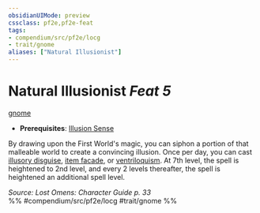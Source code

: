 ```yaml
---
obsidianUIMode: preview
cssclass: pf2e,pf2e-feat
tags:
- compendium/src/pf2e/locg
- trait/gnome
aliases: ["Natural Illusionist"]
---
```

# Natural Illusionist  *Feat 5*  
[gnome](rules/traits/gnome.md)  

- **Prerequisites**: [Illusion Sense](compendium/feats/illusion-sense.md)

By drawing upon the First World's magic, you can siphon a portion of that malleable world to create a convincing illusion. Once per day, you can cast [illusory disguise](compendium/spells/illusory-disguise.md), [item facade](compendium/spells/item-facade.md), or [ventriloquism](compendium/spells/ventriloquism.md). At 7th level, the spell is heightened to 2nd level, and every 2 levels thereafter, the spell is heightened an additional spell level.

*Source: Lost Omens: Character Guide p. 33*  
%% #compendium/src/pf2e/locg #trait/gnome %%